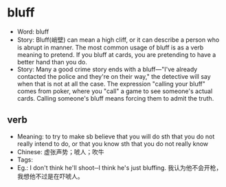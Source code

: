 # bluff

- Word: bluff
- Story: Bluff(峭壁) can mean a high cliff, or it can describe a person who is abrupt in manner. The most common usage of bluff is as a verb meaning to pretend. If you bluff at cards, you are pretending to have a better hand than you do.
- Story: Many a good crime story ends with a bluff—"I've already contacted the police and they're on their way," the detective will say when that is not at all the case. The expression "calling your bluff" comes from poker, where you "call" a game to see someone's actual cards. Calling someone's bluff means forcing them to admit the truth.

## verb

- Meaning: to try to make sb believe that you will do sth that you do not really intend to do, or that you know sth that you do not really know
- Chinese: 虚张声势；唬人；吹牛
- Tags: 
- Eg.: I don't think he'll shoot─I think he's just bluffing. 我认为他不会开枪，我想他不过是在吓唬人。

